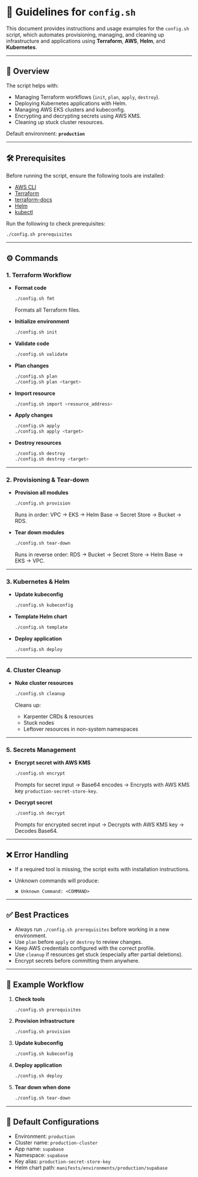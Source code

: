 # 📘 Guidelines for `config.sh`

This document provides instructions and usage examples for the `config.sh` script, which automates provisioning, managing, and cleaning up infrastructure and applications using **Terraform**, **AWS**, **Helm**, and **Kubernetes**.

---

## 🚀 Overview

The script helps with:

* Managing Terraform workflows (`init`, `plan`, `apply`, `destroy`).
* Deploying Kubernetes applications with Helm.
* Managing AWS EKS clusters and kubeconfig.
* Encrypting and decrypting secrets using AWS KMS.
* Cleaning up stuck cluster resources.

Default environment: **`production`**

---

## 🛠️ Prerequisites

Before running the script, ensure the following tools are installed:

* [AWS CLI](https://docs.aws.amazon.com/cli/latest/userguide/getting-started-install.html)
* [Terraform](https://developer.hashicorp.com/terraform/downloads)
* [terraform-docs](https://terraform-docs.io/user-guide/installation/)
* [Helm](https://helm.sh/docs/intro/install/)
* [kubectl](https://kubernetes.io/docs/tasks/tools/)

Run the following to check prerequisites:

```bash
./config.sh prerequisites
```

---

## ⚙️ Commands

### 1. Terraform Workflow

* **Format code**

  ```bash
  ./config.sh fmt
  ```

  Formats all Terraform files.

* **Initialize environment**

  ```bash
  ./config.sh init
  ```

* **Validate code**

  ```bash
  ./config.sh validate
  ```

* **Plan changes**

  ```bash
  ./config.sh plan
  ./config.sh plan <target>
  ```

* **Import resource**

  ```bash
  ./config.sh import <resource_address>
  ```

* **Apply changes**

  ```bash
  ./config.sh apply
  ./config.sh apply <target>
  ```

* **Destroy resources**

  ```bash
  ./config.sh destroy
  ./config.sh destroy <target>
  ```

---

### 2. Provisioning & Tear-down

* **Provision all modules**

  ```bash
  ./config.sh provision
  ```

  Runs in order: VPC → EKS → Helm Base → Secret Store → Bucket → RDS.

* **Tear down modules**

  ```bash
  ./config.sh tear-down
  ```

  Runs in reverse order: RDS → Bucket → Secret Store → Helm Base → EKS → VPC.

---

### 3. Kubernetes & Helm

* **Update kubeconfig**

  ```bash
  ./config.sh kubeconfig
  ```

* **Template Helm chart**

  ```bash
  ./config.sh template
  ```

* **Deploy application**

  ```bash
  ./config.sh deploy
  ```

---

### 4. Cluster Cleanup

* **Nuke cluster resources**

  ```bash
  ./config.sh cleanup
  ```

  Cleans up:

  * Karpenter CRDs & resources
  * Stuck nodes
  * Leftover resources in non-system namespaces

---

### 5. Secrets Management

* **Encrypt secret with AWS KMS**

  ```bash
  ./config.sh encrypt
  ```

  Prompts for secret input → Base64 encodes → Encrypts with AWS KMS key `production-secret-store-key`.

* **Decrypt secret**

  ```bash
  ./config.sh decrypt
  ```

  Prompts for encrypted secret input → Decrypts with AWS KMS key → Decodes Base64.

---

## ❌ Error Handling

* If a required tool is missing, the script exits with installation instructions.
* Unknown commands will produce:

  ```
  ❌ Unknown Command: <COMMAND>
  ```

---

## ✅ Best Practices

* Always run `./config.sh prerequisites` before working in a new environment.
* Use `plan` before `apply` or `destroy` to review changes.
* Keep AWS credentials configured with the correct profile.
* Use `cleanup` if resources get stuck (especially after partial deletions).
* Encrypt secrets before committing them anywhere.

---

## 📖 Example Workflow

1. **Check tools**

   ```bash
   ./config.sh prerequisites
   ```

2. **Provision infrastructure**

   ```bash
   ./config.sh provision
   ```

3. **Update kubeconfig**

   ```bash
   ./config.sh kubeconfig
   ```

4. **Deploy application**

   ```bash
   ./config.sh deploy
   ```

5. **Tear down when done**

   ```bash
   ./config.sh tear-down
   ```

---

## 🔑 Default Configurations

* Environment: `production`
* Cluster name: `production-cluster`
* App name: `supabase`
* Namespace: `supabase`
* Key alias: `production-secret-store-key`
* Helm chart path: `manifests/environments/production/supabase`
